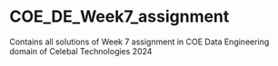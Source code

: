 # COE_DE_Week7_assignment
Contains all solutions of Week 7 assignment in COE Data Engineering domain of Celebal Technologies 2024
